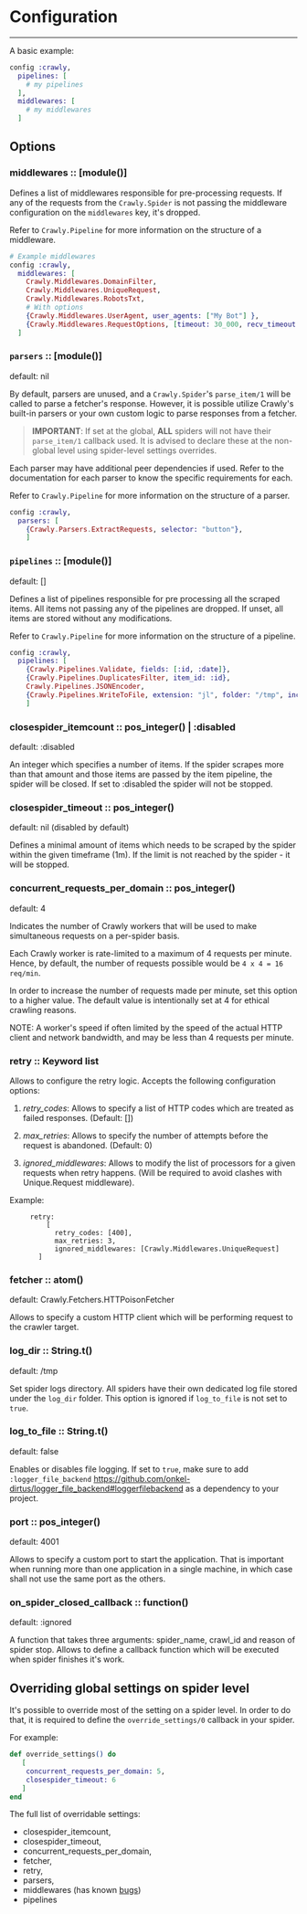 # Configuration

---

A basic example:

```elixir
config :crawly,
  pipelines: [
    # my pipelines
  ],
  middlewares: [
    # my middlewares
  ]
```

## Options

### middlewares :: [module()]

Defines a list of middlewares responsible for pre-processing requests. If any of the requests from the `Crawly.Spider` is not passing the middleware configuration on the `middlewares` key, it's dropped.

Refer to `Crawly.Pipeline` for more information on the structure of a middleware.

```elixir
# Example middlewares
config :crawly,
  middlewares: [
    Crawly.Middlewares.DomainFilter,
    Crawly.Middlewares.UniqueRequest,
    Crawly.Middlewares.RobotsTxt,
    # With options
    {Crawly.Middlewares.UserAgent, user_agents: ["My Bot"] },
    {Crawly.Middlewares.RequestOptions, [timeout: 30_000, recv_timeout: 15000]}
  ]
```

### `parsers` :: [module()]

default: nil

By default, parsers are unused, and a `Crawly.Spider`'s `parse_item/1` will be called to parse a fetcher's response. However, it is possible utilize Crawly's built-in parsers or your own custom logic to parse responses from a fetcher.

> **IMPORTANT**: If set at the global, **ALL** spiders will not have their `parse_item/1` callback used. It is advised to declare these at the non-global level using spider-level settings overrides.

Each parser may have additional peer dependencies if used. Refer to the documentation for each parser to know the specific requirements for each.

Refer to `Crawly.Pipeline` for more information on the structure of a parser.

```elixir
config :crawly,
  parsers: [
    {Crawly.Parsers.ExtractRequests, selector: "button"},
    ]
```

### `pipelines` :: [module()]

default: []

Defines a list of pipelines responsible for pre processing all the scraped items. All items not passing any of the pipelines are dropped. If unset, all items are stored without any modifications.

Refer to `Crawly.Pipeline` for more information on the structure of a pipeline.

```elixir
config :crawly,
  pipelines: [
    {Crawly.Pipelines.Validate, fields: [:id, :date]},
    {Crawly.Pipelines.DuplicatesFilter, item_id: :id},
    Crawly.Pipelines.JSONEncoder,
    {Crawly.Pipelines.WriteToFile, extension: "jl", folder: "/tmp", include_timestamp: true}
    ]
```

### closespider_itemcount :: pos_integer() | :disabled

default: :disabled

An integer which specifies a number of items. If the spider scrapes more than that amount and those items are passed by the item pipeline, the spider will be closed. If set to :disabled the spider will not be stopped.

### closespider_timeout :: pos_integer()

default: nil (disabled by default)

Defines a minimal amount of items which needs to be scraped by the spider within the given timeframe (1m). If the limit is not reached by the spider - it will be stopped.

### concurrent_requests_per_domain :: pos_integer()

default: 4

Indicates the number of Crawly workers that will be used to make simultaneous requests on a per-spider basis.

Each Crawly worker is rate-limited to a maximum of 4 requests per minute. Hence, by default, the number of requests possible would be `4 x 4 = 16 req/min`.

In order to increase the number of requests made per minute, set this option to a higher value. The default value is intentionally set at 4 for ethical crawling reasons.

NOTE: A worker's speed if often limited by the speed of the actual HTTP client and network bandwidth, and may be less than 4 requests per minute.

### retry :: Keyword list

Allows to configure the retry logic. Accepts the following configuration options:

1. _retry_codes_: Allows to specify a list of HTTP codes which are treated as
   failed responses. (Default: [])

2. _max_retries_: Allows to specify the number of attempts before the request is
   abandoned. (Default: 0)

3. _ignored_middlewares_: Allows to modify the list of processors for a given
   requests when retry happens. (Will be required to avoid clashes with
   Unique.Request middleware).

Example:

```
     retry:
         [
           retry_codes: [400],
           max_retries: 3,
           ignored_middlewares: [Crawly.Middlewares.UniqueRequest]
       ]

```

### fetcher :: atom()

default: Crawly.Fetchers.HTTPoisonFetcher

Allows to specify a custom HTTP client which will be performing request to the crawler target.

### log_dir :: String.t()

default: /tmp

Set spider logs directory. All spiders have their own dedicated log file
stored under the `log_dir` folder. This option is ignored if `log_to_file` is not set to `true`.

### log_to_file :: String.t()

default: false

Enables or disables file logging. If set to `true`, make sure to add `:logger_file_backend` https://github.com/onkel-dirtus/logger_file_backend#loggerfilebackend as a dependency to your project.

### port :: pos_integer()

default: 4001

Allows to specify a custom port to start the application. That is important when running more than one application in a single machine, in which case shall not use the same port as the others.

### on_spider_closed_callback :: function()
default: :ignored

A function that takes three arguments: spider_name, crawl_id and reason of spider stop.
Allows to define a callback function which will be executed when spider finishes
it's work.

## Overriding global settings on spider level

It's possible to override most of the setting on a spider level. In order to do that,
it is required to define the `override_settings/0` callback in your spider.

For example:

```elixir
def override_settings() do
   [
    concurrent_requests_per_domain: 5,
    closespider_timeout: 6
   ]
end
```

The full list of overridable settings:

- closespider_itemcount,
- closespider_timeout,
- concurrent_requests_per_domain,
- fetcher,
- retry,
- parsers,
- middlewares (has known [bugs](https://github.com/oltarasenko/crawly/issues/138))
- pipelines
